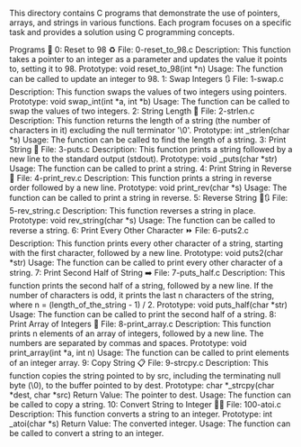 This directory contains C programs that demonstrate the use of pointers, arrays, and strings in various functions. Each program focuses on a specific task and provides a solution using C programming concepts.

Programs 📜
0: Reset to 98 ♻️
File: 0-reset_to_98.c
Description: This function takes a pointer to an integer as a parameter and updates the value it points to, setting it to 98.
Prototype: void reset_to_98(int *n)
Usage: The function can be called to update an integer to 98.
1: Swap Integers 🔃
File: 1-swap.c
Description: This function swaps the values of two integers using pointers.
Prototype: void swap_int(int *a, int *b)
Usage: The function can be called to swap the values of two integers.
2: String Length 📏
File: 2-strlen.c
Description: This function returns the length of a string (the number of characters in it) excluding the null terminator '\0'.
Prototype: int _strlen(char *s)
Usage: The function can be called to find the length of a string.
3: Print String 📃
File: 3-puts.c
Description: This function prints a string followed by a new line to the standard output (stdout).
Prototype: void _puts(char *str)
Usage: The function can be called to print a string.
4: Print String in Reverse 🔁
File: 4-print_rev.c
Description: This function prints a string in reverse order followed by a new line.
Prototype: void print_rev(char *s)
Usage: The function can be called to print a string in reverse.
5: Reverse String 🔁🔃
File: 5-rev_string.c
Description: This function reverses a string in place.
Prototype: void rev_string(char *s)
Usage: The function can be called to reverse a string.
6: Print Every Other Character ⏩
File: 6-puts2.c
Description: This function prints every other character of a string, starting with the first character, followed by a new line.
Prototype: void puts2(char *str)
Usage: The function can be called to print every other character of a string.
7: Print Second Half of String ➡️
File: 7-puts_half.c
Description: This function prints the second half of a string, followed by a new line. If the number of characters is odd, it prints the last n characters of the string, where n = (length_of_the_string - 1) / 2.
Prototype: void puts_half(char *str)
Usage: The function can be called to print the second half of a string.
8: Print Array of Integers 🔢
File: 8-print_array.c
Description: This function prints n elements of an array of integers, followed by a new line. The numbers are separated by commas and spaces.
Prototype: void print_array(int *a, int n)
Usage: The function can be called to print elements of an integer array.
9: Copy String 📋
File: 9-strcpy.c
Description: This function copies the string pointed to by src, including the terminating null byte (\0), to the buffer pointed to by dest.
Prototype: char *_strcpy(char *dest, char *src)
Return Value: The pointer to dest.
Usage: The function can be called to copy a string.
10: Convert String to Integer 🔢🔢
File: 100-atoi.c
Description: This function converts a string to an integer.
Prototype: int _atoi(char *s)
Return Value: The converted integer.
Usage: The function can be called to convert a string to an integer.
